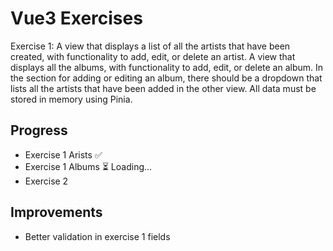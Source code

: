 # Vue3 Exercises

Exercise 1: A view that displays a list of all the artists that have been created, with functionality to add, edit, or delete an artist. A view that displays all the albums, with functionality to add, edit, or delete an album. In the section for adding or editing an album, there should be a dropdown that lists all the artists that have been added in the other view. All data must be stored in memory using Pinia.

## Progress
- Exercise 1 Arists :white_check_mark:
- Exercise 1 Albums :hourglass_flowing_sand: Loading...
- Exercise 2

## Improvements
- Better validation in exercise 1 fields
